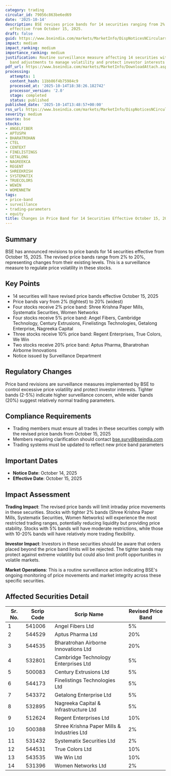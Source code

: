 ```yaml
---
category: trading
circular_id: 79056c863be6ed69
date: '2025-10-14'
description: BSE revises price bands for 14 securities ranging from 2% to 20% bands,
  effective from October 15, 2025.
draft: false
guid: https://www.bseindia.com/markets/MarketInfo/DispNoticesNCirculars.aspx?Noticeid={48F86EDB-E64B-499E-A45C-6555124DF4DC}&noticeno=20251014-47&dt=10/14/2025&icount=47&totcount=61&flag=0
impact: medium
impact_ranking: medium
importance_ranking: medium
justification: Routine surveillance measure affecting 14 securities with varied price
  band adjustments to manage volatility and protect investor interests
pdf_url: https://www.bseindia.com/markets/MarketInfo/DownloadAttach.aspx?id=20251014-47&attachedId=
processing:
  attempts: 1
  content_hash: 11bb86f4b75984c9
  processed_at: '2025-10-14T18:38:26.182742'
  processor_version: '2.0'
  stage: completed
  status: published
published_date: '2025-10-14T13:48:57+00:00'
rss_url: https://www.bseindia.com/markets/MarketInfo/DispNoticesNCirculars.aspx?Noticeid={48F86EDB-E64B-499E-A45C-6555124DF4DC}&noticeno=20251014-47&dt=10/14/2025&icount=47&totcount=61&flag=0
severity: medium
source: bse
stocks:
- ANGELFIBER
- APTUSPH
- BHARATROHAN
- CTEL
- CENTEXT
- FINELISTINGS
- GETALONG
- NAGREEKCA
- REGENT
- SHREEKRISH
- SYSTEMATIX
- TRUECOLORS
- WEWIN
- WOMENNETW
tags:
- price-band
- surveillance
- trading-parameters
- equity
title: Changes in Price Band for 14 Securities Effective October 15, 2025
---
```


## Summary

BSE has announced revisions to price bands for 14 securities effective from October 15, 2025. The revised price bands range from 2% to 20%, representing changes from their existing levels. This is a surveillance measure to regulate price volatility in these stocks.

## Key Points

- 14 securities will have revised price bands effective October 15, 2025
- Price bands vary from 2% (tightest) to 20% (widest)
- Four stocks receive 2% price band: Shree Krishna Paper Mills, Systematix Securities, Women Networks
- Four stocks receive 5% price band: Angel Fibers, Cambridge Technology, Century Extrusions, Finelistings Technologies, Getalong Enterprise, Nagreeka Capital
- Three stocks receive 10% price band: Regent Enterprises, True Colors, We Win
- Two stocks receive 20% price band: Aptus Pharma, Bharatrohan Airborne Innovations
- Notice issued by Surveillance Department

## Regulatory Changes

Price band revisions are surveillance measures implemented by BSE to control excessive price volatility and protect investor interests. Tighter bands (2-5%) indicate higher surveillance concern, while wider bands (20%) suggest relatively normal trading parameters.

## Compliance Requirements

- Trading members must ensure all trades in these securities comply with the revised price bands from October 15, 2025
- Members requiring clarification should contact bse.surv@bseindia.com
- Trading systems must be updated to reflect new price band parameters

## Important Dates

- **Notice Date**: October 14, 2025
- **Effective Date**: October 15, 2025

## Impact Assessment

**Trading Impact**: The revised price bands will limit intraday price movements in these securities. Stocks with tighter 2% bands (Shree Krishna Paper Mills, Systematix Securities, Women Networks) will experience the most restricted trading ranges, potentially reducing liquidity but providing price stability. Stocks with 5% bands will have moderate restrictions, while those with 10-20% bands will have relatively more trading flexibility.

**Investor Impact**: Investors in these securities should be aware that orders placed beyond the price band limits will be rejected. The tighter bands may protect against extreme volatility but could also limit profit opportunities in volatile markets.

**Market Operations**: This is a routine surveillance action indicating BSE's ongoing monitoring of price movements and market integrity across these specific securities.

## Affected Securities Detail

| Sr. No. | Scrip Code | Scrip Name | Revised Price Band |
|---------|------------|------------|--------------------|
| 1 | 541006 | Angel Fibers Ltd | 5% |
| 2 | 544529 | Aptus Pharma Ltd | 20% |
| 3 | 544535 | Bharatrohan Airborne Innovations Ltd | 20% |
| 4 | 532801 | Cambridge Technology Enterprises Ltd | 5% |
| 5 | 500083 | Century Extrusions Ltd | 5% |
| 6 | 544173 | Finelistings Technologies Ltd | 5% |
| 7 | 543372 | Getalong Enterprise Ltd | 5% |
| 8 | 532895 | Nagreeka Capital & Infrastructure Ltd | 5% |
| 9 | 512624 | Regent Enterprises Ltd | 10% |
| 10 | 500388 | Shree Krishna Paper Mills & Industries Ltd | 2% |
| 11 | 531432 | Systematix Securities Ltd | 2% |
| 12 | 544531 | True Colors Ltd | 10% |
| 13 | 543535 | We Win Ltd | 10% |
| 14 | 531396 | Women Networks Ltd | 2% |
